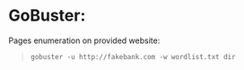 # GoBuster:
Pages enumeration on provided website:
> ``` gobuster -u http://fakebank.com -w wordlist.txt dir ```
